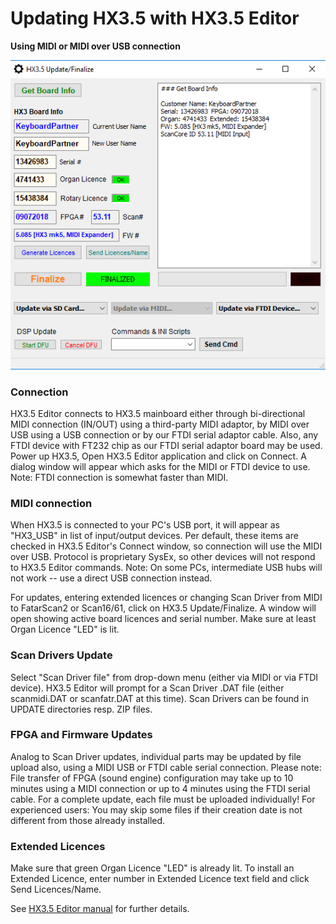 # Updating HX3.5 with HX3.5 Editor

**Using MIDI or MIDI over USB connection**

![Finalize Window](Editor508_finalize.png)

### Connection

HX3.5 Editor connects to HX3.5 mainboard either through bi-directional MIDI 
connection (IN/OUT) using a third-party MIDI adaptor, by MIDI over USB using a 
USB connection or by our FTDI serial adaptor cable. Also, any FTDI device with 
FT232 chip as our FTDI serial adaptor board may be used. Power up HX3.5, Open 
HX3.5 Editor application and click on Connect. A dialog window will appear which 
asks for the MIDI or FTDI device to use. Note: FTDI connection is somewhat 
faster than MIDI.

### MIDI connection

When HX3.5 is connected to your PC's USB port, it will appear as "HX3_USB" in 
list of input/output devices. Per default, these items are checked in HX3.5 
Editor's Connect window, so connection will use the MIDI over USB. Protocol is 
proprietary SysEx, so other devices will not respond to HX3.5 Editor commands. 
Note: On some PCs, intermediate USB hubs will not work -- use a direct USB 
connection instead.

For updates, entering extended licences or changing Scan Driver from MIDI to 
FatarScan2 or Scan16/61, click on HX3.5 Update/Finalize. A window will open 
showing active board licences and serial number. Make sure at least Organ 
Licence "LED" is lit.

### Scan Drivers Update

Select "Scan Driver file" from drop-down menu (either via MIDI or via FTDI 
device). HX3.5 Editor will prompt for a Scan Driver .DAT file (either 
scanmidi.DAT or scanfatr.DAT at this time). Scan Drivers can be found in UPDATE 
directories resp. ZIP files.

### FPGA and Firmware Updates

Analog to Scan Driver updates, individual parts may be updated by file upload 
also, using a MIDI USB or FTDI cable serial connection. Please note: File 
transfer of FPGA (sound engine) configuration may take up to 10 minutes using a 
MIDI connection or up to 4 minutes using the FTDI serial cable. For a complete 
update, each file must be uploaded individually! For experienced users: You may 
skip some files if their creation date is not different from those already 
installed.

### Extended Licences

Make sure that green Organ Licence "LED" is already lit. To install an Extended 
Licence, enter number in Extended Licence text field and click Send 
Licences/Name.

See [HX3.5 Editor manual](http://wiki.keyboardpartner.de/index.php?title=HX3.5_Editor)
for further details.
